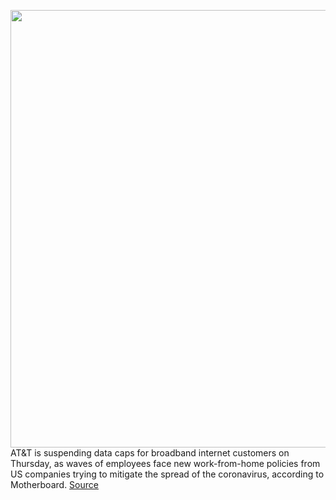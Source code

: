 <img src='https://cdn.vox-cdn.com/thumbor/1mQlHrD1WwhQN8j64rj8HF4T5XQ=/0x0:2040x1360/1200x800/filters:focal(857x517:1183x843)/cdn.vox-cdn.com/uploads/chorus_image/image/66493881/acastro_180322_1777_0001.0.jpg' width='700px' /><br/>
AT&T is suspending data caps for broadband internet customers on Thursday, as waves of employees face new work-from-home policies from US companies trying to mitigate the spread of the coronavirus, according to Motherboard.
<a href='https://www.theverge.com/2020/3/12/21177538/att-broadband-internet-data-cap-coronavirus-suspend'> Source <a/>